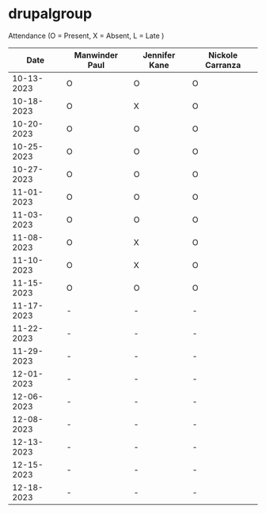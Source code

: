 # drupalgroup

Attendance (O = Present, X = Absent, L = Late )

| Date       | Manwinder Paul | Jennifer Kane | Nickole Carranza |
|------------|----------------|---------------|------------------|
| 10-13-2023 | O  | O  | O  |
| 10-18-2023 | O  | X  | O  |
| 10-20-2023 | O  | O  | O  |
| 10-25-2023 | O  | O  | O  |
| 10-27-2023 | O  | O  | O  |
| 11-01-2023 | O  | O | O  |
| 11-03-2023 | O  | O  | O  |
| 11-08-2023 | O  | X  | O  |
| 11-10-2023 | O  | X  | O  |
| 11-15-2023 | O  | O  | O |
| 11-17-2023 | -  | -  | - | -> Demo 1 day
| 11-22-2023 | -  | -  | - |
| 11-29-2023 | -  | -  | - |
| 12-01-2023 | -  | -  | - |
| 12-06-2023 | -  | -  | - |
| 12-08-2023 | -  | -  | - |
| 12-13-2023 | -  | -  | - |
| 12-15-2023 | -  | -  | - |
| 12-18-2023 | -  | -  | - | -> Final 
